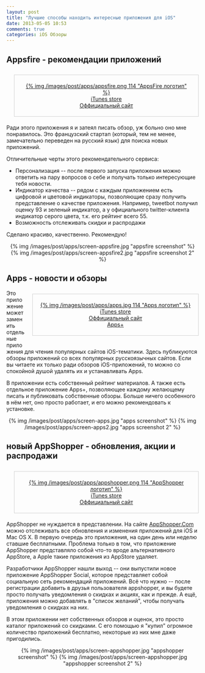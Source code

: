 ```yaml
---
layout: post
title: "Лучшие способы находить интересные приложения для iOS"
date: 2013-05-05 10:53
comments: true
categories: iOS Обзоры
---
```


## Appsfire - рекомендации приложений

<div style="float: right; padding: 20px; margin: 10px 0 20px 20px; border: 1px solid #cecece; text-align: center;">
<a href="https://itunes.apple.com/ru/app/appsfire-besplatno-vasa-dnevnaa/id418295945?mt=8">{% img /images/post/apps/appsfire.png 114 "AppsFire логотип" %}</a><br />
<a href="https://itunes.apple.com/ru/app/appsfire-besplatno-vasa-dnevnaa/id418295945?mt=8">iTunes store</a><br />
<a href="http://appsfire.com">Оффициальный сайт</a>
</div>

Ради этого приложения я и затеял писать обзор, уж больно оно мне понравилось. Это французский стартап (который, тем не менее, замечательно переведен на русский язык) для поиска новых приложений.

Отличительные черты этого рекомендательного сервиса:

- Персонализация -- после первого запуска приложения можно ответить на пару вопросов о себе и получать только интересующие тебя новости.
- Индикатор качества -- рядом с каждым приложением есть цифровой и цветовой индикаторы, позволяющие сразу получить представление о качестве приложения. Например, tweetbot получил оценку 93 и зеленый индикатор, а у официального twitter-клиента индикатор серого цвета, т.к. его рейтинг всего 55.
- Возможность отслеживать скидки и распродажи

Сделано красиво, качественно. Рекомендую!

<div style="clear:both"></div>
<div style="text-align: center; margin: 0 auto;">
{% img /images/post/apps/screen-appsfire.jpg "appsfire screenshot" %}
{% img /images/post/apps/screen-appsfire2.jpg "appsfire screenshot 2" %}
</div>
<div style="clear:both"></div>

## Apps - новости и обзоры

<div style="float: right; padding: 20px; margin: 10px 0 20px 20px; border: 1px solid #cecece; text-align: center;">
<a href="https://itunes.apple.com/ru/app/apps/id482536811?mt=8">{% img /images/post/apps/apps.jpg 114 "Apps логотип" %}</a><br />
<a href="https://itunes.apple.com/ru/app/apps/id482536811?mt=8">iTunes store</a><br />
<a href="http://appsfor.me">Оффициальный сайт</a><br />
<a href="https://itunes.apple.com/ru/app/apps+/id498936738?mt=8">Apps+</a><br />
</div>

Это приложение может заменить отдельные приложения для чтения популярных сайтов iOS-тематики. Здесь публикуются обзоры приложений со всех популярных русскоязычных сайтов. Если вы читаете их только ради обзоров iOS-приложений, то можно со спокойной душой удалять их и устанавливать Apps.

В приложении есть собственный рейтинг материалов. А также есть отдельное приложение Apps+, позволяющее каждому желающему писать и публиковать собственные обзоры. Больше ничего особенного в нём нет, оно просто работает, и его можно рекомендовать к установке.

<div style="clear:both"></div>
<div style="text-align: center; margin: 0 auto;">
{% img /images/post/apps/screen-apps.jpg "apps screenshot" %}
{% img /images/post/apps/screen-apps2.jpg "apps screenshot 2" %}
</div>
<div style="clear:both"></div>

## новый AppShopper - обновления, акции и распродажи

<div style="float: right; padding: 20px; margin: 10px 0 20px 20px; border: 1px solid #cecece; text-align: center;">
<a href="https://itunes.apple.com/ru/app/appshopper-social/id602522782?mt=8">{% img /images/post/apps/appshopper.png 114 "AppShopper логотип" %}</a><br />
<a href="https://itunes.apple.com/ru/app/appshopper-social/id602522782?mt=8">iTunes store</a><br />
<a href="http://appshopper.com">Оффициальный сайт</a>
</div>

AppShopper не нуждается в представлении. На сайте [AppShopper.Com](http://appshopper.com) можно отслеживать все обновления и изменения приложений для iOS и Mac OS X. В первую очередь это приложения, на один день или неделю ставшие бесплатными. Проблема только в том, что приложение AppShopper представляло собой что-то вроде альтернативного AppStore, а Apple такие приложения из AppStore удаляет.

Разработчики AppShopper нашли выход -- они выпустили новое приложение AppShopper Social, которое представляет собой социальную сеть рекомендаций приложений. Всё что нужно -- после регистрации добавить в друзья пользователя appshopper, и вы будете просто получать уведомления о скидках и акциях, как и прежде. А ещё, приложения можно добавлять в "список желаний", чтобы получать уведомления о скидках на них.

В этом приложении нет собственных обзоров и оценок, это просто каталог приложений со скидками. С его помощью я "купил" огромное количество приложений бесплатно, некоторые из них мне даже пригодились.

<div style="clear:both"></div>
<div style="text-align: center; margin: 0 auto;">
{% img /images/post/apps/screen-appshopper.jpg "appshopper screenshot" %}
{% img /images/post/apps/screen-appshopper.jpg "appshopper screenshot 2" %}
</div>
<div style="clear:both"></div>